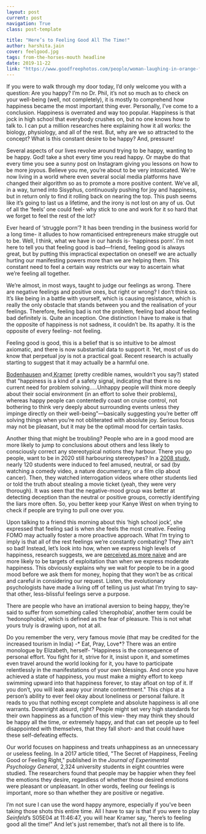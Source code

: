 ```yaml
---
layout: post
current: post
navigation: True
class: post-template

title: "Here’s to Feeling Good All The Time!"
author: harshita.jain
cover: feelgood.jpg
tags: from-the-horses-mouth headline
date: 2019-11-22
link: "https://www.goodfreephotos.com/people/woman-laughing-in-orange-flowers.jpg.php"
---
```

If you were to walk through my door today, I’d only welcome you with a question: Are you happy? I’m no Dr. Phil, it’s not so much as to check on your well-being (well, not completely), it is mostly to comprehend how happiness became the most important thing ever. Personally, I’ve come to a conclusion. Happiness is overrated and way too popular. Happiness is that jock in high school that everybody crushes on, but no one knows how to talk to. I can put a million researches here explaining how it all works: the biology, physiology, and all of the rest. But, why are we so attracted to the concept? What is this constant desire to be happy? And, pressure!

Several aspects of our lives revolve around trying to be happy, wanting to be happy. God! take a shot every time you read happy. Or maybe do that every time you see a sunny post on Instagram giving you lessons on how to be more joyous. Believe you me, you’re about to be very intoxicated. We're now living in a world where even several social media platforms have changed their algorithm so as to promote a more positive content. We’ve all, in a way, turned into Sisyphus, continuously pushing for joy and happiness, but in return only to find it rolling back on nearing the top. This push seems like it’s going to last us a lifetime, and the irony is not lost on any of us. Out of all the ‘feels’ one could feel- why stick to one and work for it so hard that we forget to feel the rest of the lot?

Ever heard of ‘struggle porn’? It has been trending in the business world for a long time- it alludes to how romanticised entrepreneurs make struggle out to be. Well, I think, what we have in our hands is- ‘happiness porn’. I’m not here to tell you that feeling good is bad—friend, feeling good is always great, but by putting this impractical expectation on oneself we are actually hurting our manifesting powers more than we are helping them. This constant need to feel a certain way restricts our way to ascertain what we’re feeling all together.

We’re almost, in most ways, taught to judge our feelings as wrong. There are negative feelings and positive ones, but right or wrong? I don’t think so. It’s like being in a battle with yourself, which is causing resistance, which is really the only obstacle that stands between you and the realisation of your feelings. Therefore, feeling bad is not the problem, feeling bad about feeling bad definitely is. Quite an inception. One distinction I have to make is that the opposite of happiness is not sadness, it couldn’t be. Its apathy. It is the opposite of every feeling- not feeling.

Feeling good is good, this is a belief that is so intuitive to be almost axiomatic, and there is now substantial data to support it. Yet, most of us do know that perpetual joy is not a practical goal. Recent research is actually starting to suggest that it may actually be a harmful one.

[Bodenhausen](https://www.researchgate.net/profile/Galen_Bodenhausen) and[ Kramer](https://www.researchgate.net/scientific-contributions/79839499_Geoffrey_P_Kramer) (pretty credible names, wouldn’t you say?) stated that "happiness is a kind of a safety signal, indicating that there is no current need for problem solving…..Unhappy people will think more deeply about their social environment (in an effort to solve their problems), whereas happy people can contentedly coast on cruise control, not bothering to think very deeply about surrounding events unless they impinge directly on their well-being"—basically suggesting you’re better off solving things when you’re not obliterated with absolute joy. Serious focus may not be pleasant, but it may be the optimal mood for certain tasks.

Another thing that might be troubling? People who are in a good mood are more likely to jump to conclusions about others and less likely to consciously correct any stereotypical notions they harbour. There you go people, want to be in 2020 still harbouring stereotypes? In a [2008 study](https://www.researchgate.net/publication/222401249_On_being_happy_and_gullible_Mood_effects_on_skepticism_and_the_detection_of_deception), nearly 120 students were induced to feel amused, neutral, or sad (by watching a comedy video, a nature documentary, or a film clip about cancer). Then, they watched interrogation videos where other students lied or told the truth about stealing a movie ticket (yeah, they were very thorough). It was seen that the negative-mood group was better at detecting deception than the neutral or positive groups, correctly identifying the liars more often. So, you better keep your Kanye West on when trying to check if people are trying to pull one over you.

Upon talking to a friend this morning about this ‘high school jock’, she expressed that feeling sad is when she feels the most creative. Feeling FOMO may actually foster a more proactive approach. What I’m trying to imply is that all of the rest feelings we’re constantly combating? They ain’t so bad! Instead, let’s look into how, when we express high levels of happiness, research suggests, we are [perceived as more naive](http://dx.doi.org/10.1016/j.obhdp.2016.05.006) and are more likely to be targets of exploitation than when we express moderate happiness. This obviously explains why we wait for people to be in a good mood before we ask them for money, hoping that they won’t be as critical and careful in considering our request. Listen, the evolutionary psychologists have made a living off of telling us just what I’m trying to say- that other, less-blissful feelings serve a purpose.

There are people who have an irrational aversion to being happy, they’re said to suffer from something called ‘cherophobia’, another term could be ‘hedonophobia’, which is defined as the fear of pleasure. This is not what yours truly is drawing upon, not at all.

Do you remember the very, very famous movie (that may be credited for the increased tourism in India) -* Eat, Pray, Love*? There was an entire monologue by Elizabeth, herself- "Happiness is the consequence of personal effort. You fight for it, strive for it, insist upon it, and sometimes even travel around the world looking for it, you have to participate relentlessly in the manifestations of your own blessings. And once you have achieved a state of happiness, you must make a mighty effort to keep swimming upward into that happiness forever, to stay afloat on top of it. If you don’t, you will leak away your innate contentment." This chips at a person’s ability to ever feel okay about loneliness or personal failure. It reads to you that nothing except complete and absolute happiness is all one warrants. Downright absurd, right? People might set very high standards for their own happiness as a function of this view- they may think they should be happy all the time, or extremely happy, and that can set people up to feel disappointed with themselves, that they fall short- and that could have these self-defeating effects.

Our world focuses on happiness and treats unhappiness as an unnecessary or useless feeling. In a 2017 article titled, "The Secret of Happiness, Feeling Good or Feeling Right," published in the *Journal of Experimental Psychology General*, 2,324 university students in eight countries were studied. The researchers found that people may be happier when they feel the emotions they desire, regardless of whether those desired emotions were pleasant or unpleasant. In other words, feeling our feelings is important, more so than whether they are positive or negative.

I’m not sure I can use the word happy anymore, especially if you’ve been taking those shots this entire time. All I have to say is that if you were to play *Seinfeld*’s S05E04 at 11:46:47, you will hear Kramer say, "here’s to feeling good all the time!" And let's just remember, that’s not all there is to life.
